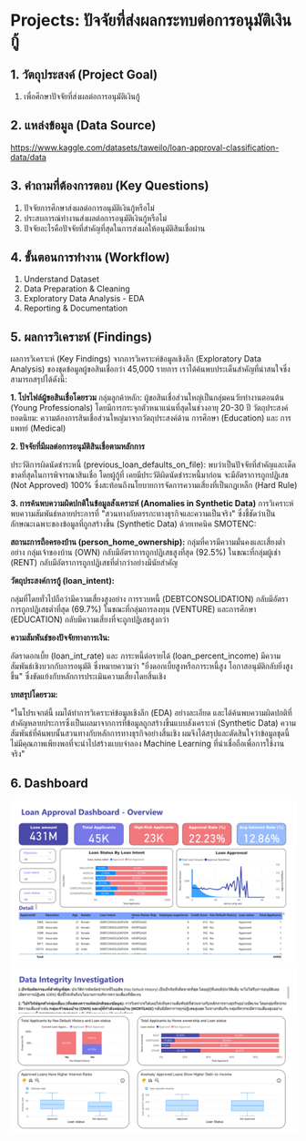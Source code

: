 # Projects: ปัจจัยที่ส่งผลกระทบต่อการอนุมัติเงินกู้

## 1. วัตถุประสงค์ (Project Goal)
1. เพื่อศึกษาปัจจัยที่ส่งผลต่อการอนุมัติเงินกู้

## 2. แหล่งข้อมูล (Data Source)
https://www.kaggle.com/datasets/taweilo/loan-approval-classification-data/data

## 3. คำถามที่ต้องการตอบ (Key Questions)
1. ปัจจัยการศึกษาส่งผลต่อการอนุมัติเงินกู้หรือไม่
2. ประสบการณ์ทำงานส่งผลต่อการอนุมัติเงินกู้หรือไม่
3. ปัจจัยอะไรคือปัจจัยที่สำคัญที่สุดในการส่งผลให้อนุมัติสินเชื่อผ่าน

## 4. ขั้นตอนการทำงาน (Workflow)
1. Understand Dataset
2. Data Preparation & Cleaning
3. Exploratory Data Analysis - EDA
4. Reporting & Documentation

## 5. ผลการวิเคราะห์ (Findings)
ผลการวิเคราะห์ (Key Findings)
จากการวิเคราะห์ข้อมูลเชิงลึก (Exploratory Data Analysis) ของชุดข้อมูลผู้ขอสินเชื่อกว่า 45,000 รายการ เราได้ค้นพบประเด็นสำคัญที่น่าสนใจซึ่งสามารถสรุปได้ดังนี้:

**1. โปรไฟล์ผู้ขอสินเชื่อโดยรวม**
กลุ่มลูกค้าหลัก: ผู้ขอสินเชื่อส่วนใหญ่เป็นกลุ่มคนวัยทำงานตอนต้น (Young Professionals) โดยมีการกระจุกตัวหนาแน่นที่สุดในช่วงอายุ 20-30 ปี
วัตถุประสงค์ยอดนิยม: ความต้องการสินเชื่อส่วนใหญ่มาจากวัตถุประสงค์ด้าน การศึกษา (Education) และ การแพทย์ (Medical)

**2. ปัจจัยที่มีผลต่อการอนุมัติสินเชื่อตามหลักการ**

ประวัติการผิดนัดชำระหนี้ (previous_loan_defaults_on_file):
พบว่าเป็นปัจจัยที่สำคัญและเด็ดขาดที่สุดในการพิจารณาสินเชื่อ โดยผู้กู้ที่ เคยมีประวัติผิดนัดชำระหนี้มาก่อน จะมีอัตราการถูกปฏิเสธ (Not Approved) 100% ซึ่งสะท้อนถึงนโยบายการจัดการความเสี่ยงที่เป็นกฎเหล็ก (Hard Rule)

**3. การค้นพบความผิดปกติในข้อมูลสังเคราะห์ (Anomalies in Synthetic Data)**
การวิเคราะห์พบความสัมพันธ์หลายประการที่ "สวนทางกับตรรกะทางธุรกิจและความเป็นจริง" ซึ่งชี้ชัดว่าเป็นลักษณะเฉพาะของข้อมูลที่ถูกสร้างขึ้น (Synthetic Data) ด้วยเทคนิค SMOTENC:

**สถานะการถือครองบ้าน (person_home_ownership):**
กลุ่มที่ควรมีความมั่นคงและเสี่ยงต่ำอย่าง กลุ่มเจ้าของบ้าน (OWN) กลับมีอัตราการถูกปฏิเสธสูงที่สุด (92.5%) ในขณะที่กลุ่มผู้เช่า (RENT) กลับมีอัตราการถูกปฏิเสธที่ต่ำกว่าอย่างมีนัยสำคัญ

**วัตถุประสงค์การกู้ (loan_intent):**

กลุ่มที่โดยทั่วไปถือว่ามีความเสี่ยงสูงอย่าง การรวบหนี้ (DEBTCONSOLIDATION) กลับมีอัตราการถูกปฏิเสธต่ำที่สุด (69.7%) ในขณะที่กลุ่มการลงทุน (VENTURE) และการศึกษา (EDUCATION) กลับมีความเสี่ยงที่จะถูกปฏิเสธสูงกว่า

**ความสัมพันธ์ของปัจจัยทางการเงิน:**

อัตราดอกเบี้ย (loan_int_rate) และ ภาระหนี้ต่อรายได้ (loan_percent_income) มีความสัมพันธ์เชิงบวกกับการอนุมัติ ซึ่งหมายความว่า "ยิ่งดอกเบี้ยสูงหรือภาระหนี้สูง โอกาสอนุมัติกลับยิ่งสูงขึ้น" ซึ่งขัดแย้งกับหลักการประเมินความเสี่ยงโดยสิ้นเชิง

**บทสรุปโดยรวม:**

"ในโปรเจกต์นี้ ผมได้ทำการวิเคราะห์ข้อมูลเชิงลึก (EDA) อย่างละเอียด และได้ค้นพบความผิดปกติที่สำคัญหลายประการซึ่งเป็นผลมาจากการที่ข้อมูลถูกสร้างขึ้นแบบสังเคราะห์ (Synthetic Data) ความสัมพันธ์ที่ค้นพบนั้นสวนทางกับหลักการทางธุรกิจอย่างสิ้นเชิง ผมจึงได้สรุปและตัดสินใจว่าข้อมูลชุดนี้ ไม่มีคุณภาพเพียงพอที่จะนำไปสร้างแบบจำลอง Machine Learning ที่น่าเชื่อถือเพื่อการใช้งานจริง"


## 6. Dashboard
![Dashboard Preview Page1](https://github.com/wachiravitlouis20/Projects-Load-Approval/blob/eb5569f0aa7f551829a79f109c42824dcee6c5ad/Project/Loan_Approval_Dashboard-1.png
)
![Dashboard Preview Page2](https://github.com/wachiravitlouis20/Projects-Load-Approval/blob/eb5569f0aa7f551829a79f109c42824dcee6c5ad/Project/Loan_Approval_Dashboard-2.png)
